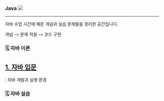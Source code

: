 ### Java ![](https://img.shields.io/badge/Java-007396?style=flat&logo=OpenJDK&logoColor=white")
***
자바 수업 시간에 배운 개념과 실습 문제들을 정리한 공간입니다.

개념 -> 문제 적용 -> 코드 구현

### 🗓️ 자바 이론
## [1. 자바 입문](https://devlog111.tistory.com/1)
: 자바 개발과 실행 환경



### 🗓️ 자바 실습
